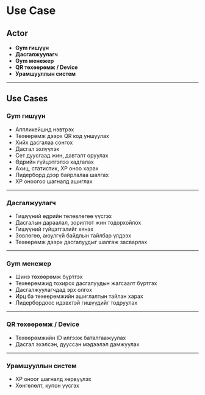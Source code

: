 # Use Case

## Actor

- **Gym гишүүн**
- **Дасгалжуулагч**
- **Gym менежер**
- **QR төхөөрөмж / Device**
- **Урамшууллын систем**

---

## Use Cases

### **Gym гишүүн**
- Аппликейшнд нэвтрэх  
- Төхөөрөмж дээрх QR код уншуулах  
- Хийх дасгалаа сонгох  
- Дасгал эхлүүлэх  
- Сет дуусгаад жин, давталт оруулах  
- Өдрийн гүйцэтгэлээ хадгалах  
- Ахиц, статистик, XP оноо харах  
- Лидерборд дээр байрлалаа шалгах  
- XP оноогоо шагналд ашиглах  

---

### **Дасгалжуулагч**
- Гишүүний өдрийн төлөвлөгөө үүсгэх  
- Дасгалын дараалал, зорилтот жин тодорхойлох  
- Гишүүний гүйцэтгэлийг хянах  
- Зөвлөгөө, аюулгүй байдлын тайлбар үлдээх  
- Төхөөрөмж дээрх дасгалуудыг шалгаж засварлах  

---

### **Gym менежер**
- Шинэ төхөөрөмж бүртгэх  
- Төхөөрөмжид тохирох дасгалуудын жагсаалт бүртгэх  
- Дасгалжуулагчдад эрх олгох  
- Ирц ба төхөөрөмжийн ашиглалтын тайлан харах  
- Лидербордоос идэвхтэй гишүүдийг тодруулах  

---

### **QR төхөөрөмж / Device**
- Төхөөрөмжийн ID илгээж баталгаажуулах  
- Дасгал эхэлсэн, дууссан мэдээлэл дамжуулах  

---

### **Урамшууллын систем**
- XP оноог шагналд хөрвүүлэх  
- Хөнгөлөлт, купон үүсгэх  
